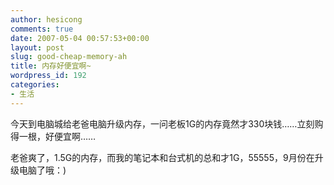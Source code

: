 ```yaml
---
author: hesicong
comments: true
date: 2007-05-04 00:57:53+00:00
layout: post
slug: good-cheap-memory-ah
title: 内存好便宜啊~
wordpress_id: 192
categories:
- 生活
---
```



今天到电脑城给老爸电脑升级内存，一问老板1G的内存竟然才330块钱……立刻购得一根，好便宜啊……

老爸爽了，1.5G的内存，而我的笔记本和台式机的总和才1G，55555，9月份在升级电脑了哦：)
